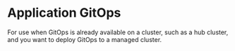 # Application GitOps

For use when GitOps is already available on a cluster, such as a hub cluster,
and you want to deploy GitOps to a managed cluster.
